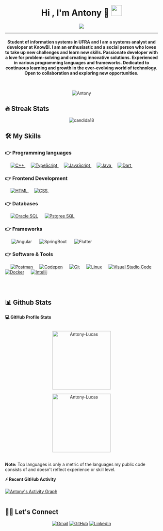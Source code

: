<h1 align="center">Hi , I'm Antony 👋 <img src="https://media.giphy.com/media/hvRJCLFzcasrR4ia7z/giphy.gif" width="35"></h1>
<p align="center">
 <a href="https://github.com/DenverCoder1/readme-typing-svg"><img src="https://readme-typing-svg.herokuapp.com?lines=Full-Stack+Web+Developer;Always%20learning%20new%20things&center=true&width=500&height=50&font=georgia"></a>
</p>
<hr/>
<h4 align="center">Student of information systems in UFRA and I am a systems analyst and developer at KnowBI. I am an enthusiastic and a social person who loves to take up new challenges and learn new skills. Passionate developer with a love for problem-solving and creating innovative solutions. Experienced in various programming languages and frameworks. Dedicated to continuous learning and growth in the ever-evolving world of technology. Open to collaboration and exploring new opportunities.</h4>
<br>
<p align="center"> <img src="https://komarev.com/ghpvc/?username=Antony-Lucas&label=Antony's%20Profile%20Views%20&color=dc143c&style=plastic" alt="Antony" /> </p>

## 🔥 Streak Stats

<p align="center"><img align="center" src="https://github-readme-streak-stats.herokuapp.com/?user=Antony-Lucas&theme=algolia" alt="candida18" /></p>

## 🛠️ My Skills

### 👉 Programming languages

<p align="left"> 
  &emsp; 
  <a href="https://www.cprogramming.com/" target="_blank"> 
    <img alt="C++" src="https://img.shields.io/badge/C++%20-%232370ED.svg?logo=c++&logoColor=white">
  </a> 
  &emsp;
  <a href="https://www.typescriptlang.org/" target="_blank"> 
    <img alt="TypeScript" src="https://img.shields.io/badge/TypeScript%20-%2300599C.svg?logo=typescript&logoColor=white">
  </a> 
  &emsp;
  <a href="https://developer.mozilla.org/en-US/docs/Web/JavaScript" target="_blank"> 
     <img alt="JavaScript" src="https://img.shields.io/badge/JavaScript%20-%23F7DF1E.svg?logo=javascript&logoColor=black">
   </a>
  &emsp;
  <a href="https://www.java.com" target="_blank"> 
    <img alt="Java" src="https://img.shields.io/badge/Java-%23007396.svg?logo=java&logoColor=white">
  </a>
  &emsp;
   <a href="https://dart.dev/" target="_blank">
    <img alt="Dart" src="https://img.shields.io/badge/Dart%20-%231572B6.svg?logo=dart&logoColor=white">
  </a>
  &emsp;
&emsp; 
</p>

### 👉 Frontend Development

<p align="left"> 
  &emsp; 
  <a href="https://www.w3.org/html/" target="_blank"> 
   <img alt="HTML" src="https://img.shields.io/badge/HTML5%20-%23E34F26.svg?logo=html5&logoColor=white">
  </a>   
  &emsp;
  <a href="https://www.w3schools.com/css/" target="_blank">
    <img alt="CSS" src="https://img.shields.io/badge/CSS%20-%231572B6.svg?logo=css3&logoColor=white">
  </a> 
   &emsp;
&emsp; 
</p>

### 👉 Databases

<p align="left">
  &emsp;
    <a href="https://www.oracle.com/database/"><img alt="Oracle SQL" src="https://img.shields.io/badge/Oracle-00000F?style=flat&logo=Oracle&logoColor=white"></a>
  &emsp;
    <a href="https://www.postgresql.org/"><img alt="Pstgree SQL" src ="https://img.shields.io/badge/PostgreeSQL-07405E?style=flat&logo=postgresql&logoColor=white"/></a>
  &emsp;
</p>

### 👉 Frameworks
<p align="left">

&emsp;&ensp;![Angular](https://img.shields.io/badge/angular-%23DD0031.svg?style=flat&logo=angular&logoColor=white)
&emsp;&ensp;![SpringBoot](https://img.shields.io/badge/Spring%20Boot-6DB33F.svg?style=flat&logo=Spring-Boot&logoColor=white)
&emsp;&ensp;![Flutter](https://img.shields.io/badge/Flutter%20-%231572B6.svg?logo=flutter&logoColor=white)
</p>

### 👉 Software & Tools

<p>
  &emsp;
<a href="#"><img alt="Postman" src="https://img.shields.io/badge/Postman-FF6C37?style=flat&logo=postman&logoColor=white"></a>
  &emsp;
    <a href="#"><img alt="Codepen" src="https://img.shields.io/badge/Codepen-000000.svg?logo=codepen&logoColor=white"></a>
  &emsp;
    <a href="#"><img alt="Git" src="https://img.shields.io/badge/Git%20-%23F05033.svg?logo=git&logoColor=white"></a>
  &emsp;
    <a href="#"><img alt="Linux" src="https://img.shields.io/badge/Linux-FCC624?style=flat&logo=linux&logoColor=black"></a>
  &emsp;
    <a href="#"><img alt="Visual Studio Code" src="https://img.shields.io/badge/Visual%20Studio%20Code-0078d7.svg?logo=visual-studio-code&logoColor=white"></a>
  &emsp;
    <a href="#"><img alt="Docker" src="https://img.shields.io/badge/Docker%20-%231572B6.svg?logo=docker&logoColor=white"></a>
  &emsp;
    <a href="#"><img alt="Intellij" src="https://img.shields.io/badge/Intellij-00000F?style=flat&logo=Intellijidea&logoColor=white"></a>
 &emsp; 
</p>

<br/>


<br/>

## 📊 Github Stats

<summary><b>💻 GitHub Profile Stats</b></summary>
  <br/>
  <p align="center">
    <a href="https://github.com/Antony-Lucas"><img align="center" src="https://github-readme-stats.vercel.app/api?username=Antony-Lucas&show_icons=true&locale=en&theme=algolia" alt="Antony-Lucas" height="192px"/></a>
	</p>
	<p  align="center">
	  <img src="https://github-readme-stats.vercel.app/api/top-langs?username=Antony-Lucas&show_icons=true&locale=en&layout=compact&theme=algolia" alt="Antony-Lucas" height="192px"/>
	</p>
  <br/>
  <b>Note:</b> Top languages is only a metric of the languages my public code consists of and doesn't reflect experience or skill level.
  </p>

<summary><b>⚡ Recent GitHub Activity</b></summary>
  <br/>
	<a href="https://github.com/Antony-Lucas"><img alt="Antony's Activity Graph" src="https://github-readme-activity-graph.vercel.app/graph?username=Antony-Lucas&custom_title=Antony%20Lucas's%20Contribution%20Graph&theme=react-dark" /></a>
  <br/>

<br/>

## 🙋‍♀️ Let's Connect

<p align="center">
	<a href="mailto:antonylucas4570@gmail.com"><img src="https://img.icons8.com/bubbles/50/000000/gmail.png" alt="Gmail"/></a>
	<a href="https://github.com/Antony-Lucas"><img src="https://img.icons8.com/bubbles/50/000000/github.png" alt="GitHub"/></a>
	<a href="https://www.linkedin.com/in/antony-lucas/"><img src="https://img.icons8.com/bubbles/50/000000/linkedin.png" alt="LinkedIn"/></a>
	
</p>

<!--img align="right" alt="Coding" width="450" src="https://camo.githubusercontent.com/6607041227d81f650340ff070cc2843518acad359b57e5bb054a9fb7127aa041/68747470733a2f2f63646e2e6472696262626c652e636f6d2f75736572732f323634363432332f73637265656e73686f74732f353530373139362f636f6d70757465722e676966" data-canonical-src="https://cdn.dribbble.com/users/2646423/screenshots/5507196/computer.gif" style="max-width:100%;"/-->
